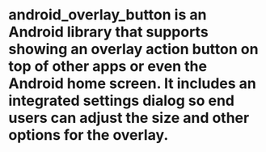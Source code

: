 # android_overlay_button is an Android library that supports showing an overlay action button on top of other apps or even the Android home screen. It includes an integrated settings dialog so end users can adjust the size and other options for the overlay.
